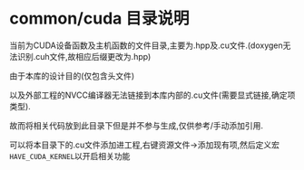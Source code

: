 ﻿# common/cuda 目录说明

当前为CUDA设备函数及主机函数的文件目录,主要为.hpp及.cu文件.(doxygen无法识别.cuh文件,故相应后缀更改为.hpp)

由于本库的设计目的(仅包含头文件)

以及外部工程的NVCC编译器无法链接到本库内部的.cu文件(需要显式链接,确定项类型).

故而将相关代码放到此目录下但是并不参与生成,仅供参考/手动添加引用.

可以将本目录下的.cu文件添加进工程,右键资源文件->添加现有项,然后定义宏`HAVE_CUDA_KERNEL`以开启相关功能